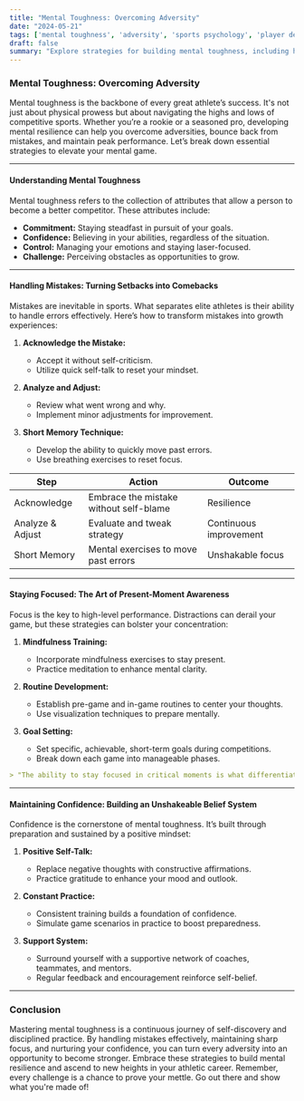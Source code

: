 ```yaml
---
title: "Mental Toughness: Overcoming Adversity"
date: "2024-05-21"
tags: ['mental toughness', 'adversity', 'sports psychology', 'player development', 'coaching', 'confidence', 'focus', 'mistake management', 'resilience']
draft: false
summary: "Explore strategies for building mental toughness, including handling mistakes, staying focused, and maintaining confidence."
---
```


### Mental Toughness: Overcoming Adversity

Mental toughness is the backbone of every great athlete’s success. It's not just about physical prowess but about navigating the highs and lows of competitive sports. Whether you’re a rookie or a seasoned pro, developing mental resilience can help you overcome adversities, bounce back from mistakes, and maintain peak performance. Let’s break down essential strategies to elevate your mental game.

---

#### Understanding Mental Toughness

Mental toughness refers to the collection of attributes that allow a person to become a better competitor. These attributes include:

- **Commitment:** Staying steadfast in pursuit of your goals.
- **Confidence:** Believing in your abilities, regardless of the situation.
- **Control:** Managing your emotions and staying laser-focused.
- **Challenge:** Perceiving obstacles as opportunities to grow. 

---

#### Handling Mistakes: Turning Setbacks into Comebacks

Mistakes are inevitable in sports. What separates elite athletes is their ability to handle errors effectively. Here’s how to transform mistakes into growth experiences:

1. **Acknowledge the Mistake:**
   - Accept it without self-criticism.
   - Utilize quick self-talk to reset your mindset.

2. **Analyze and Adjust:**
   - Review what went wrong and why.
   - Implement minor adjustments for improvement.

3. **Short Memory Technique:**
   - Develop the ability to quickly move past errors.
   - Use breathing exercises to reset focus.

| **Step**          | **Action**                                  | **Outcome**                         |
|-------------------|---------------------------------------------|------------------------------------|
| Acknowledge       | Embrace the mistake without self-blame      | Resilience                         |
| Analyze & Adjust  | Evaluate and tweak strategy                 | Continuous improvement             |
| Short Memory      | Mental exercises to move past errors        | Unshakable focus                   |

---

#### Staying Focused: The Art of Present-Moment Awareness

Focus is the key to high-level performance. Distractions can derail your game, but these strategies can bolster your concentration:

1. **Mindfulness Training:**
   - Incorporate mindfulness exercises to stay present.
   - Practice meditation to enhance mental clarity.

2. **Routine Development:**
   - Establish pre-game and in-game routines to center your thoughts.
   - Use visualization techniques to prepare mentally.

3. **Goal Setting:**
   - Set specific, achievable, short-term goals during competitions.
   - Break down each game into manageable phases.

```markdown
> "The ability to stay focused in critical moments is what differentiates champions from the rest."
```

---

#### Maintaining Confidence: Building an Unshakeable Belief System

Confidence is the cornerstone of mental toughness. It’s built through preparation and sustained by a positive mindset:

1. **Positive Self-Talk:**
   - Replace negative thoughts with constructive affirmations.
   - Practice gratitude to enhance your mood and outlook.

2. **Constant Practice:**
   - Consistent training builds a foundation of confidence.
   - Simulate game scenarios in practice to boost preparedness.

3. **Support System:**
   - Surround yourself with a supportive network of coaches, teammates, and mentors.
   - Regular feedback and encouragement reinforce self-belief.

---

### Conclusion

Mastering mental toughness is a continuous journey of self-discovery and disciplined practice. By handling mistakes effectively, maintaining sharp focus, and nurturing your confidence, you can turn every adversity into an opportunity to become stronger. Embrace these strategies to build mental resilience and ascend to new heights in your athletic career. Remember, every challenge is a chance to prove your mettle. Go out there and show what you're made of!